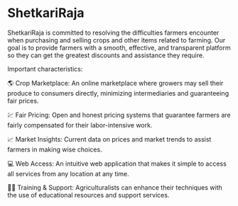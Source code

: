 # ShetkariRaja
ShetkariRaja is committed to resolving the difficulties farmers encounter when purchasing and selling crops and other items related to farming. Our goal is to provide farmers with a smooth, effective, and transparent platform so they can get the greatest discounts and assistance they require.

Important characteristics:

🌎 Crop Marketplace: An online marketplace where growers may sell their produce to consumers directly, minimizing intermediaries and guaranteeing fair prices.

💹 Fair Pricing: Open and honest pricing systems that guarantee farmers are fairly compensated for their labor-intensive work.

📈 Market Insights: Current data on prices and market trends to assist farmers in making wise choices.

💻 Web Access: An intuitive web application that makes it simple to access all services from any location at any time.

👨‍🏫 Training & Support: Agriculturalists can enhance their techniques with the use of educational resources and support services.
